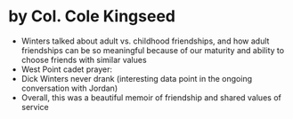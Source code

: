 
#  by Col. Cole Kingseed

* Winters talked about adult vs. childhood friendships, and how adult friendships can be so meaningful because of our maturity and ability to choose friends with similar values
* West Point cadet prayer: 
* Dick Winters never drank (interesting data point in the ongoing conversation with Jordan)
* Overall, this was a beautiful memoir of friendship and shared values of service




